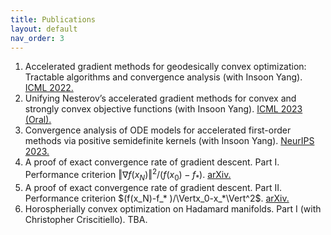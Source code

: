 ```yaml
---
title: Publications
layout: default
nav_order: 3
---
```


1. Accelerated gradient methods for geodesically convex optimization: Tractable algorithms and convergence analysis (with Insoon Yang). [ICML 2022.](https://proceedings.mlr.press/v162/kim22k/kim22k.pdf)
1. Unifying Nesterov’s accelerated gradient methods for convex and strongly convex objective functions (with Insoon Yang). [ICML 2023 (Oral).](https://proceedings.mlr.press/v202/kim23y/kim23y.pdf)
1. Convergence analysis of ODE models for accelerated first-order methods via positive semidefinite kernels (with Insoon Yang). [NeurIPS 2023.](https://proceedings.neurips.cc/paper_files/paper/2023/file/c70741145c2c4f1d0c2e91b98729a49a-Paper-Conference.pdf) 
1. A proof of exact convergence rate of gradient descent. Part I. Performance criterion $\Vert\nabla f(x_N)\Vert^2/(f(x_0)-f_*)$. [arXiv.](https://arxiv.org/pdf/2412.04435)
1. A proof of exact convergence rate of gradient descent. Part II. Performance criterion $(f(x_N)-f_* )/\Vertx_0-x_*\Vert^2$. [arXiv.](https://arxiv.org/pdf/2412.04427)
1. Horospherially convex optimization on Hadamard manifolds. Part I (with Christopher Criscitiello). TBA.
